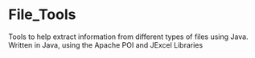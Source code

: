 # File_Tools
Tools to help extract information from different types of files using Java. 
Written in Java, using the Apache POI and JExcel Libraries
